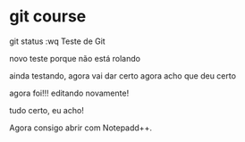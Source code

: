 # git course
git status
:wq
Teste de Git

novo teste porque não está rolando

ainda testando, agora vai dar certo
agora acho que deu certo

agora foi!!!
editando novamente!

tudo certo, eu acho!

Agora consigo abrir com Notepadd++.

